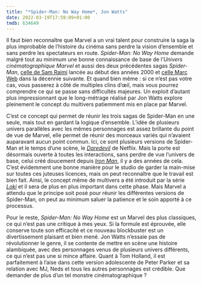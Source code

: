 ```yaml
---
title: "*Spider-Man: No Way Home*, Jon Watts"
date: 2022-03-19T17:59:09+01:00
tmdb: 634649 
---
```


Il faut bien reconnaître que Marvel a un vrai talent pour construire la saga la plus improbable de l’histoire du cinéma sans perdre la vision d’ensemble et sans perdre les spectateurs en route. *Spider-Man: No Way Home* demande malgré tout au minimum une bonne connaissance de base de l’*Univers cinématographique Marvel* et aussi des deux précédentes sagas *Spider-Man*, [celle de Sam Raimi](https://voiretmanger.fr/trilogie-spider-man-raimi/) lancée au début des années 2000 et [celle Marc Web](https://voiretmanger.fr/saga/the-amazing-spider-man/) dans la décennie suivante. Et quand bien même : si ce n’est pas votre cas, vous passerez à côté de multiples clins d’œil, mais vous pourrez comprendre ce qui se passe sans difficultés majeures. Un exploit d’autant plus impressionnant que le long-métrage réalisé par Jon Watts explore pleinement le concept du multivers patiemment mis en place par Marvel.

C’est ce concept qui permet de réunir les trois sagas de Spider-Man en une seule, mais tout en gardant la logique d’ensemble. L’idée de plusieurs univers parallèles avec les mêmes personnages est assez brillante du point de vue de Marvel, elle permet de réunir des morceaux variés qui n’avaient auparavant aucun point commun. Ici, ce sont plusieurs versions de Spider-Man et le temps d’une scène, le [*Daredevil*](https://voiretmanger.fr/daredevil-goddard-netflix/) de Netflix. Mais la porte est désormais ouverte à toutes les interactions, sans perdre de vue l’univers de base, celui créé doucement depuis [*Iron Man*](https://voiretmanger.fr/iron-man-favreau/), il y a des années de cela. C’est évidemment une bonne manière pour le studio de garder la main-mise sur toutes ces juteuses licences, mais on peut reconnaître que le travail est bien fait. Ainsi, le concept même de multivers a été introduit par la série [*Loki*](https://voiretmanger.fr/loki-waldron-disney/) et il sera de plus en plus important dans cette phase. Mais Marvel a attendu que le principe soit posé pour réunir les différentes versions de Spider-Man, on peut au minimum saluer la patience et le soin apporté à ce processus.

Pour le reste, *Spider-Man: No Way Home* est un Marvel des plus classiques, ce qui n’est pas une critique à mes yeux. Si la formule est éprouvée, elle conserve toute son efficacité et ce nouveau blockbuster est un divertissement plaisant et bien mené. Jon Watts n’essaie pas de révolutionner le genre, il se contente de mettre en scène une histoire alambiquée, avec des personnages venus de plusieurs univers différents, ce qui n’est pas une si mince affaire. Quant à Tom Holland, il est parfaitement à l’aise dans cette version adolescente de Peter Parker et sa relation avec MJ, Neds et tous les autres personnages est crédible. Que demander de plus d’un tel monstre cinématographique ? 
